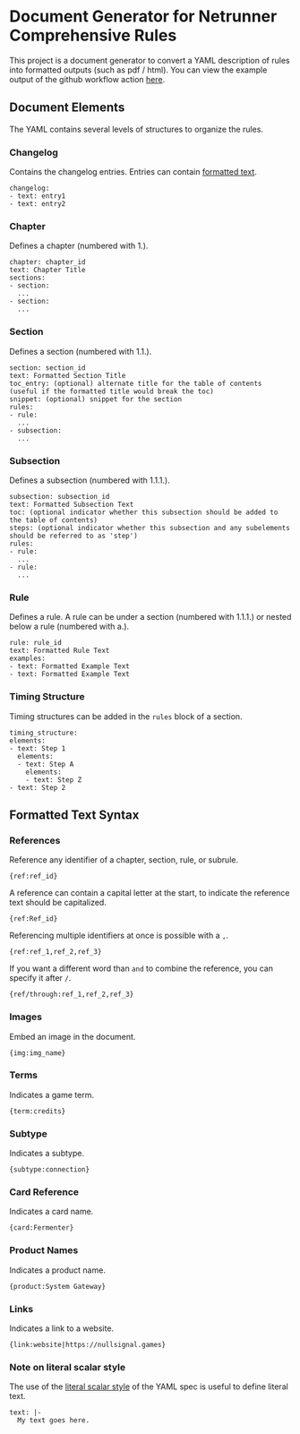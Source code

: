 # Document Generator for Netrunner Comprehensive Rules

This project is a document generator to convert a YAML description of rules into formatted outputs (such as pdf / html). You can view the example output of the github workflow action [here](https://github.com/rubenpieters/netrunner-comprehensive-rules/actions/workflows/convert.yaml).

## Document Elements

The YAML contains several levels of structures to organize the rules.

### Changelog

Contains the changelog entries. Entries can contain [formatted text](#formatted-text-syntax).

```
changelog:
- text: entry1
- text: entry2
```

### Chapter

Defines a chapter (numbered with 1.).

```
chapter: chapter_id
text: Chapter Title
sections:
- section:
  ...
- section:
  ...
```

### Section

Defines a section (numbered with 1.1.).

```
section: section_id
text: Formatted Section Title
toc_entry: (optional) alternate title for the table of contents (useful if the formatted title would break the toc)
snippet: (optional) snippet for the section
rules:
- rule:
  ...
- subsection:
  ...
```

### Subsection

Defines a subsection (numbered with 1.1.1.).

```
subsection: subsection_id
text: Formatted Subsection Text
toc: (optional indicator whether this subsection should be added to the table of contents)
steps: (optional indicator whether this subsection and any subelements should be referred to as 'step')
rules:
- rule:
  ...
- rule:
  ...
```

### Rule

Defines a rule. A rule can be under a section (numbered with 1.1.1.) or nested below a rule (numbered with a.).

```
rule: rule_id
text: Formatted Rule Text
examples:
- text: Formatted Example Text
- text: Formatted Example Text
```

### Timing Structure

Timing structures can be added in the `rules` block of a section.

```
timing_structure:
elements:
- text: Step 1
  elements:
  - text: Step A
    elements:
    - text: Step Z
- text: Step 2
```

## Formatted Text Syntax

### References

Reference any identifier of a chapter, section, rule, or subrule.

```
{ref:ref_id}
```

A reference can contain a capital letter at the start, to indicate the reference text should be capitalized.

```
{ref:Ref_id}
```

Referencing multiple identifiers at once is possible with a `,`.

```
{ref:ref_1,ref_2,ref_3}
```

If you want a different word than `and` to combine the reference, you can specify it after `/`.

```
{ref/through:ref_1,ref_2,ref_3}
```

### Images

Embed an image in the document.

```
{img:img_name}
```

### Terms

Indicates a game term.

```
{term:credits}
```

### Subtype

Indicates a subtype.

```
{subtype:connection}
```

### Card Reference

Indicates a card name.

```
{card:Fermenter}
```

### Product Names

Indicates a product name.

```
{product:System Gateway}
```

### Links

Indicates a link to a website.

```
{link:website|https://nullsignal.games}
```

### Note on literal scalar style

The use of the [literal scalar style](https://yaml.org/spec/1.2.2/#literal-style) of the YAML spec is useful to define literal text.

```
text: |-
  My text goes here.
```
